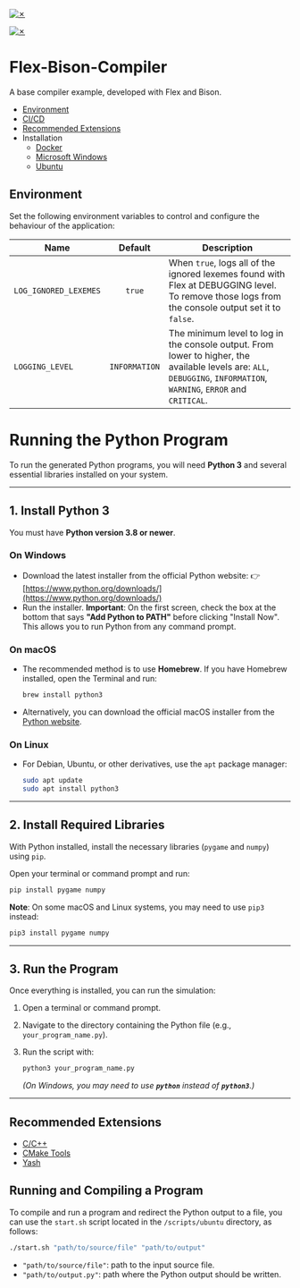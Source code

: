 [![✗](https://img.shields.io/badge/Release-v1.1.0-ffb600.svg?style=for-the-badge)](https://github.com/fardenghi/TP-TLA)

[![✗](https://github.com/fardenghi/TP-TLA/actions/workflows/pipeline.yaml/badge.svg?branch=production)](https://github.com/fardenghi/TP-TLA/actions/workflows/pipeline.yaml)

# Flex-Bison-Compiler

A base compiler example, developed with Flex and Bison.

- [Environment](#environment)
- [CI/CD](#cicd)
- [Recommended Extensions](#recommended-extensions)
- Installation
  - [Docker](doc/readme/Docker.md)
  - [Microsoft Windows](doc/readme/Windows.md)
  - [Ubuntu](doc/readme/Ubuntu.md)

## Environment

Set the following environment variables to control and configure the behaviour of the application:

| Name                  |    Default    | Description                                                                                                                                                           |
| --------------------- | :-----------: | --------------------------------------------------------------------------------------------------------------------------------------------------------------------- |
| `LOG_IGNORED_LEXEMES` |    `true`     | When `true`, logs all of the ignored lexemes found with Flex at DEBUGGING level. To remove those logs from the console output set it to `false`.                      |
| `LOGGING_LEVEL`       | `INFORMATION` | The minimum level to log in the console output. From lower to higher, the available levels are: `ALL`, `DEBUGGING`, `INFORMATION`, `WARNING`, `ERROR` and `CRITICAL`. |

# Running the Python Program

To run the generated Python programs, you will need **Python 3** and several essential libraries installed on your system.

---

## 1. Install Python 3

You must have **Python version 3.8 or newer**.

### On Windows

* Download the latest installer from the official Python website:
  👉 [https://www.python.org/downloads/](https://www.python.org/downloads/)
* Run the installer.
  **Important**: On the first screen, check the box at the bottom that says **"Add Python to PATH"** before clicking "Install Now".
  This allows you to run Python from any command prompt.

### On macOS

* The recommended method is to use **Homebrew**.
  If you have Homebrew installed, open the Terminal and run:

  ```bash
  brew install python3
  ```

* Alternatively, you can download the official macOS installer from the [Python website](https://www.python.org/downloads/mac-osx/).

### On Linux

* For Debian, Ubuntu, or other derivatives, use the `apt` package manager:

  ```bash
  sudo apt update
  sudo apt install python3
  ```

---

## 2. Install Required Libraries

With Python installed, install the necessary libraries (`pygame` and `numpy`) using `pip`.

Open your terminal or command prompt and run:

```bash
pip install pygame numpy
```

**Note**: On some macOS and Linux systems, you may need to use `pip3` instead:

```bash
pip3 install pygame numpy
```

---

## 3. Run the Program

Once everything is installed, you can run the simulation:

1. Open a terminal or command prompt.
2. Navigate to the directory containing the Python file (e.g., `your_program_name.py`).
3. Run the script with:

   ```bash
   python3 your_program_name.py
   ```

   *(On Windows, you may need to use **`python`** instead of **`python3`**.)*

---



## Recommended Extensions

- [C/C++](https://marketplace.visualstudio.com/items?itemName=ms-vscode.cpptools)
- [CMake Tools](https://marketplace.visualstudio.com/items?itemName=ms-vscode.cmake-tools)
- [Yash](https://marketplace.visualstudio.com/items?itemName=daohong-emilio.yash)

## Running and Compiling a Program

To compile and run a program and redirect the Python output to a file, you can use the `start.sh` script located in the `/scripts/ubuntu` directory, as follows:

```bash
./start.sh "path/to/source/file" "path/to/output"
```
- `"path/to/source/file"`: path to the input source file.
- `"path/to/output.py"`: path where the Python output should be written.



